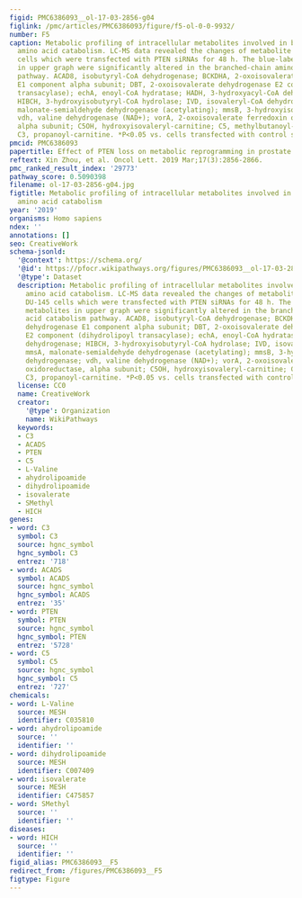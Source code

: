 ```yaml
---
figid: PMC6386093__ol-17-03-2856-g04
figlink: /pmc/articles/PMC6386093/figure/f5-ol-0-0-9932/
number: F5
caption: Metabolic profiling of intracellular metabolites involved in branched-chain
  amino acid catabolism. LC-MS data revealed the changes of metabolite levels in DU-145
  cells which were transfected with PTEN siRNAs for 48 h. The blue-labeled metabolites
  in upper graph were significantly altered in the branched-chain amino acid catabolism
  pathway. ACAD8, isobutyryl-CoA dehydrogenase; BCKDHA, 2-oxoisovalerate dehydrogenase
  E1 component alpha subunit; DBT, 2-oxoisovalerate dehydrogenase E2 component (dihydrolipoyl
  transacylase); echA, enoyl-CoA hydratase; HADH, 3-hydroxyacyl-CoA dehydrogenase;
  HIBCH, 3-hydroxyisobutyryl-CoA hydrolase; IVD, isovaleryl-CoA dehydrogenase; mmsA,
  malonate-semialdehyde dehydrogenase (acetylating); mmsB, 3-hydroxyisobutyrate dehydrogenase;
  vdh, valine dehydrogenase (NAD+); vorA, 2-oxoisovalerate ferredoxin oxidoreductase,
  alpha subunit; C5OH, hydroxyisovaleryl-carnitine; C5, methylbutanoyl-carnitine;
  C3, propanoyl-carnitine. *P<0.05 vs. cells transfected with control siRNA.
pmcid: PMC6386093
papertitle: Effect of PTEN loss on metabolic reprogramming in prostate cancer cells.
reftext: Xin Zhou, et al. Oncol Lett. 2019 Mar;17(3):2856-2866.
pmc_ranked_result_index: '29773'
pathway_score: 0.5090398
filename: ol-17-03-2856-g04.jpg
figtitle: Metabolic profiling of intracellular metabolites involved in branched-chain
  amino acid catabolism
year: '2019'
organisms: Homo sapiens
ndex: ''
annotations: []
seo: CreativeWork
schema-jsonld:
  '@context': https://schema.org/
  '@id': https://pfocr.wikipathways.org/figures/PMC6386093__ol-17-03-2856-g04.html
  '@type': Dataset
  description: Metabolic profiling of intracellular metabolites involved in branched-chain
    amino acid catabolism. LC-MS data revealed the changes of metabolite levels in
    DU-145 cells which were transfected with PTEN siRNAs for 48 h. The blue-labeled
    metabolites in upper graph were significantly altered in the branched-chain amino
    acid catabolism pathway. ACAD8, isobutyryl-CoA dehydrogenase; BCKDHA, 2-oxoisovalerate
    dehydrogenase E1 component alpha subunit; DBT, 2-oxoisovalerate dehydrogenase
    E2 component (dihydrolipoyl transacylase); echA, enoyl-CoA hydratase; HADH, 3-hydroxyacyl-CoA
    dehydrogenase; HIBCH, 3-hydroxyisobutyryl-CoA hydrolase; IVD, isovaleryl-CoA dehydrogenase;
    mmsA, malonate-semialdehyde dehydrogenase (acetylating); mmsB, 3-hydroxyisobutyrate
    dehydrogenase; vdh, valine dehydrogenase (NAD+); vorA, 2-oxoisovalerate ferredoxin
    oxidoreductase, alpha subunit; C5OH, hydroxyisovaleryl-carnitine; C5, methylbutanoyl-carnitine;
    C3, propanoyl-carnitine. *P<0.05 vs. cells transfected with control siRNA.
  license: CC0
  name: CreativeWork
  creator:
    '@type': Organization
    name: WikiPathways
  keywords:
  - C3
  - ACADS
  - PTEN
  - C5
  - L-Valine
  - ahydrolipoamide
  - dihydrolipoamide
  - isovalerate
  - SMethyl
  - HICH
genes:
- word: C3
  symbol: C3
  source: hgnc_symbol
  hgnc_symbol: C3
  entrez: '718'
- word: ACADS
  symbol: ACADS
  source: hgnc_symbol
  hgnc_symbol: ACADS
  entrez: '35'
- word: PTEN
  symbol: PTEN
  source: hgnc_symbol
  hgnc_symbol: PTEN
  entrez: '5728'
- word: C5
  symbol: C5
  source: hgnc_symbol
  hgnc_symbol: C5
  entrez: '727'
chemicals:
- word: L-Valine
  source: MESH
  identifier: C035810
- word: ahydrolipoamide
  source: ''
  identifier: ''
- word: dihydrolipoamide
  source: MESH
  identifier: C007409
- word: isovalerate
  source: MESH
  identifier: C475857
- word: SMethyl
  source: ''
  identifier: ''
diseases:
- word: HICH
  source: ''
  identifier: ''
figid_alias: PMC6386093__F5
redirect_from: /figures/PMC6386093__F5
figtype: Figure
---
```

